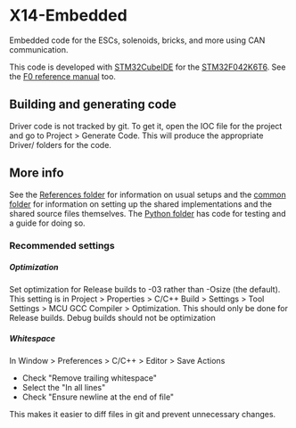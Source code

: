 # X14-Embedded

Embedded code for the ESCs, solenoids, bricks, and more using CAN communication.

This code is developed with [STM32CubeIDE](https://www.st.com/en/development-tools/stm32cubeide.html)
for the [STM32F042K6T6](https://www.st.com/content/ccc/resource/technical/document/datasheet/52/ad/d0/80/e6/be/40/ad/DM00105814.pdf/files/DM00105814.pdf/jcr:content/translations/en.DM00105814.pdf).
See the [F0 reference manual](https://www.st.com/resource/en/reference_manual/dm00031936-stm32f0x1stm32f0x2stm32f0x8-advanced-armbased-32bit-mcus-stmicroelectronics.pdf) too.


## Building and generating code
Driver code is not tracked by git. To get it, open the IOC file for the project
and go to Project > Generate Code. This will produce the appropriate Driver/ folders
for the code.

## More info
See the [References folder](References) for information on usual setups and
the [common folder](common) for information on setting up the shared implementations
and the shared source files themselves. The [Python folder](Python) has code for testing
and a guide for doing so.


### Recommended settings
##### Optimization
Set optimization for Release builds to -03 rather than -Osize (the default). This setting is in
Project > Properties > C/C++ Build > Settings > Tool Settings > MCU GCC Compiler > Optimization.
This should only be done for Release builds. Debug builds should not be optimization

##### Whitespace
In Window > Preferences > C/C++ > Editor > Save Actions
* Check "Remove trailing whitespace"
* Select the "In all lines"
* Check "Ensure newline at the end of file"

This makes it easier to diff files in git and prevent unnecessary changes.
